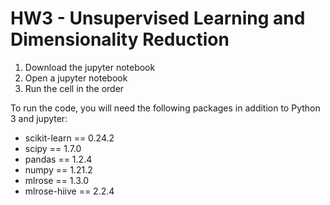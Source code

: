# HW3 - Unsupervised Learning and Dimensionality Reduction 

1. Download the jupyter notebook 
2. Open a jupyter notebook 
3. Run the cell in the order 

To run the code, you will need the following packages in addition to Python 3 and jupyter: 

- scikit-learn      ==            0.24.2
- scipy              ==           1.7.0
- pandas              ==          1.2.4
- numpy                ==         1.21.2
- mlrose == 1.3.0
- mlrose-hiive                 == 2.2.4
